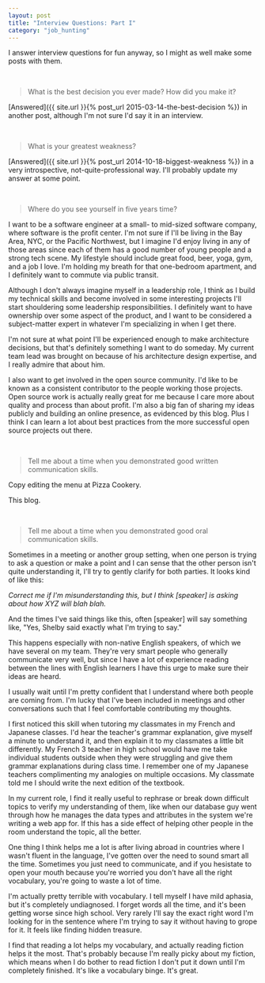 ```yaml
---
layout: post
title: "Interview Questions: Part I"
category: "job_hunting"
---
```


I answer interview questions for fun anyway, so I might as well make some posts with them.

<br/>

>What is the best decision you ever made? How did you make it?

[Answered]({{ site.url }}{% post_url 2015-03-14-the-best-decision %}) in another post, although I'm not sure I'd say it in an interview.

<br/>

>What is your greatest weakness?

[Answered]({{ site.url }}{% post_url 2014-10-18-biggest-weakness %}) in a very introspective, not-quite-professional way. I'll probably update my answer at some point.


<br/>


>Where do you see yourself in five years time?

I want to be a software engineer at a small- to mid-sized software company, where software is the profit center. I'm not sure if I'll be living in the Bay Area, NYC, or the Pacific Northwest, but I imagine I'd enjoy living in any of those areas since each of them has a good number of young people and a strong tech scene. My lifestyle should include great food, beer, yoga, gym, and a job I love. I'm holding my breath for that one-bedroom apartment, and I definitely want to commute via public transit.

Although I don't always imagine myself in a leadership role, I think as I build my technical skills and become involved in some interesting projects I'll start shouldering some leadership responsibilities. I definitely want to have ownership over some aspect of the product, and I want to be considered a subject-matter expert in whatever I'm specializing in when I get there.

I'm not sure at what point I'll be experienced enough to make architecture decisions, but that's definitely something I want to do someday. My current team lead was brought on because of his architecture design expertise, and I really admire that about him. 

I also want to get involved in the open source community. I'd like to be known as a consistent contributor to the people working those projects. Open source work is actually really great for me because I care more about quality and process than about profit. I'm also a big fan of sharing my ideas publicly and building an online presence, as evidenced by this blog. Plus I think I can learn a lot about best practices from the more successful open source projects out there.

<br/>



>Tell me about a time when you demonstrated good written communication skills.

Copy editing the menu at Pizza Cookery.

This blog.



<br/>

>Tell me about a time when you demonstrated good oral communication skills.

Sometimes in a meeting or another group setting, when one person is trying to ask a question or make a point and I can sense that the other person isn't quite understanding it, I'll try to gently clarify for both parties. It looks kind of like this:

*Correct me if I'm misunderstanding this, but I think [speaker] is asking about how XYZ will blah blah.*

And the times I've said things like this, often [speaker] will say something like, "Yes, Shelby said exactly what I'm trying to say."

This happens especially with non-native English speakers, of which we have several on my team. They're very smart people who generally communicate very well, but since I have a lot of experience reading between the lines with English learners I have this urge to make sure their ideas are heard.

I usually wait until I'm pretty confident that I understand where both people are coming from. I'm lucky that I've been included in meetings and other conversations such that I feel comfortable contributing my thoughts.

I first noticed this skill when tutoring my classmates in my French and Japanese classes. I'd hear the teacher's grammar explanation, give myself a minute to understand it, and then explain it to my classmates a little bit differently. My French 3 teacher in high school would have me take individual students outside when they were struggling and give them grammar explanations during class time. I remember one of my Japanese teachers complimenting my analogies on multiple occasions. My classmate told me I should write the next edition of the textbook.

In my current role, I find it really useful to rephrase or break down difficult topics to verify my understanding of them, like when our database guy went through how he manages the data types and attributes in the system we're writing a web app for. If this has a side effect of helping other people in the room understand the topic, all the better.

One thing I think helps me a lot is after living abroad in countries where I wasn't fluent in the language, I've gotten over the need to sound smart all the time. Sometimes you just need to communicate, and if you hesistate to open your mouth because you're worried you don't have all the right vocabulary, you're going to waste a lot of time.

I'm actually pretty terrible with vocabulary. I tell myself I have mild aphasia, but it's completely undiagnosed. I forget words all the time, and it's been getting worse since high school. Very rarely I'll say the exact right word I'm looking for in the sentence where I'm trying to say it without having to grope for it. It feels like finding hidden treasure.

I find that reading a lot helps my vocabulary, and actually reading fiction helps it the most. That's probably because I'm really picky about my fiction, which means when I do bother to read fiction I don't put it down until I'm completely finished. It's like a vocabulary binge. It's great.